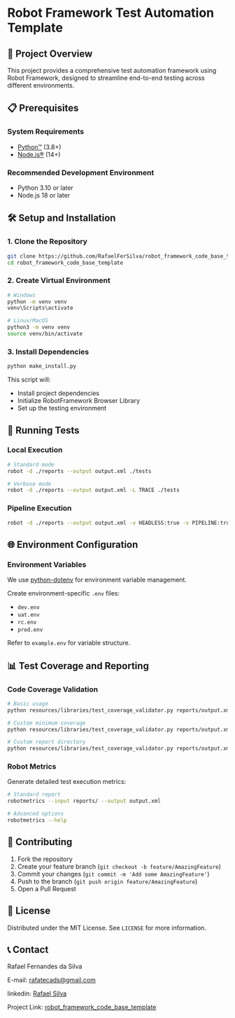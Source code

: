 # Robot Framework Test Automation Template

## 🚀 Project Overview
This project provides a comprehensive test automation framework using Robot Framework, designed to streamline end-to-end testing across different environments.

## 📋 Prerequisites

### System Requirements
- [Python™](https://www.python.org/downloads/) (3.8+)
- [Node.js®](https://nodejs.org/en/download/) (14+)

### Recommended Development Environment
- Python 3.10 or later
- Node.js 18 or later

## 🛠 Setup and Installation

### 1. Clone the Repository
```bash
git clone https://github.com/RafaelFerSilva/robot_framework_code_base_template.git
cd robot_framework_code_base_template
```

### 2. Create Virtual Environment
```bash
# Windows
python -m venv venv
venv\Scripts\activate

# Linux/MacOS
python3 -m venv venv
source venv/bin/activate
```

### 3. Install Dependencies
```bash
python make_install.py
```

This script will:
- Install project dependencies
- Initialize RobotFramework Browser Library
- Set up the testing environment

## 🧪 Running Tests

### Local Execution
```bash
# Standard mode
robot -d ./reports --output output.xml ./tests

# Verbose mode
robot -d ./reports --output output.xml -L TRACE ./tests
```

### Pipeline Execution
```bash
robot -d ./reports --output output.xml -v HEADLESS:true -v PIPELINE:true ./tests
```

## 🌐 Environment Configuration

### Environment Variables
We use [python-dotenv](https://github.com/theskumar/python-dotenv) for environment variable management.

Create environment-specific `.env` files:
- `dev.env`
- `uat.env`
- `rc.env`
- `prod.env`

Refer to `example.env` for variable structure.

## 📊 Test Coverage and Reporting

### Code Coverage Validation
```bash
# Basic usage
python resources/libraries/test_coverage_validator.py reports/output.xml

# Custom minimum coverage
python resources/libraries/test_coverage_validator.py reports/output.xml --min-coverage 85

# Custom report directory
python resources/libraries/test_coverage_validator.py reports/output.xml --output-dir custom_reports
```

### Robot Metrics
Generate detailed test execution metrics:
```bash
# Standard report
robotmetrics --input reports/ --output output.xml

# Advanced options
robotmetrics --help
```

## 🤝 Contributing
1. Fork the repository
2. Create your feature branch (`git checkout -b feature/AmazingFeature`)
3. Commit your changes (`git commit -m 'Add some AmazingFeature'`)
4. Push to the branch (`git push origin feature/AmazingFeature`)
5. Open a Pull Request

## 📜 License
Distributed under the MIT License. See `LICENSE` for more information.

## 📞 Contact
Rafael Fernandes da Silva

E-mail: rafatecads@gmail.com

linkedin: [Rafael Silva](https://www.linkedin.com/in/rafael-silva-8a10334b/)

Project Link: [robot_framework_code_base_template](https://github.com/RafaelFerSilva/robot_framework_code_base_template#)